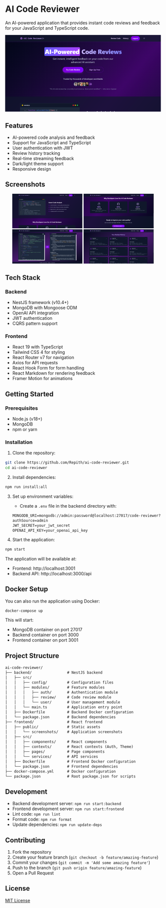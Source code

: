 # AI Code Reviewer

An AI-powered application that provides instant code reviews and feedback for your JavaScript and TypeScript code.

![AI Code Reviewer](frontend/public/screenshots/shot_1.png)

## Features

- AI-powered code analysis and feedback
- Support for JavaScript and TypeScript
- User authentication with JWT
- Review history tracking
- Real-time streaming feedback
- Dark/light theme support
- Responsive design

## Screenshots

<div align="center">
  <img src="frontend/public/screenshots/shot_2.png" alt="Code Review" width="45%" />
  <img src="frontend/public/screenshots/shot_3.png" alt="Review History" width="45%" />
</div>

<div align="center">
  <img src="frontend/public/screenshots/shot_4.png" alt="Login Page" width="45%" />
  <img src="frontend/public/screenshots/shot_5.png" alt="Dark Mode" width="45%" />
</div>

## Tech Stack

### Backend
- NestJS framework (v10.4+)
- MongoDB with Mongoose ODM
- OpenAI API integration
- JWT authentication
- CQRS pattern support

### Frontend
- React 19 with TypeScript
- Tailwind CSS 4 for styling
- React Router v7 for navigation
- Axios for API requests
- React Hook Form for form handling
- React Markdown for rendering feedback
- Framer Motion for animations

## Getting Started

### Prerequisites
- Node.js (v18+)
- MongoDB
- npm or yarn

### Installation

1. Clone the repository:
```bash
git clone https://github.com/Repith/ai-code-reviewer.git
cd ai-code-reviewer
```

2. Install dependencies:
```bash
npm run install:all
```

3. Set up environment variables:
   - Create a `.env` file in the backend directory with:
   ```
   MONGODB_URI=mongodb://admin:password@localhost:27017/code-reviewer?authSource=admin
   JWT_SECRET=your_jwt_secret
   OPENAI_API_KEY=your_openai_api_key
   ```

4. Start the application:
```bash
npm start
```

The application will be available at:
- Frontend: http://localhost:3001
- Backend API: http://localhost:3000/api

## Docker Setup

You can also run the application using Docker:

```bash
docker-compose up
```

This will start:
- MongoDB container on port 27017
- Backend container on port 3000
- Frontend container on port 3001

## Project Structure

```
ai-code-reviewer/
├── backend/                # NestJS backend
│   ├── src/
│   │   ├── config/         # Configuration files
│   │   ├── modules/        # Feature modules
│   │   │   ├── auth/       # Authentication module
│   │   │   ├── review/     # Code review module
│   │   │   └── user/       # User management module
│   │   └── main.ts         # Application entry point
│   ├── Dockerfile          # Backend Docker configuration
│   └── package.json        # Backend dependencies
├── frontend/               # React frontend
│   ├── public/             # Static assets
│   │   └── screenshots/    # Application screenshots
│   ├── src/
│   │   ├── components/     # React components
│   │   ├── contexts/       # React contexts (Auth, Theme)
│   │   ├── pages/          # Page components
│   │   └── services/       # API services
│   ├── Dockerfile          # Frontend Docker configuration
│   └── package.json        # Frontend dependencies
├── docker-compose.yml      # Docker configuration
└── package.json            # Root package.json for scripts
```

## Development

- Backend development server: `npm run start:backend`
- Frontend development server: `npm run start:frontend`
- Lint code: `npm run lint`
- Format code: `npm run format`
- Update dependencies: `npm run update-deps`

## Contributing

1. Fork the repository
2. Create your feature branch (`git checkout -b feature/amazing-feature`)
3. Commit your changes (`git commit -m 'Add some amazing feature'`)
4. Push to the branch (`git push origin feature/amazing-feature`)
5. Open a Pull Request

## License

[MIT License](LICENSE)

